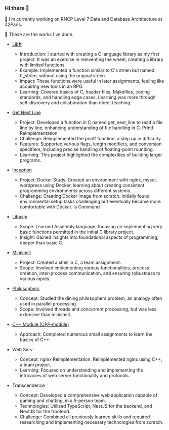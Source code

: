### Hi there 👋

🔭 I’m currently working on RNCP Level 7 Data and Database Architecture at 42Paris.

🌱 These are the works I've done.
- [Libft](https://github.com/Lala-pukuchan/libft)
  - Introduction: I started with creating a C language library as my first project. It was an exercise in reinventing the wheel, creating a library with limited functions.
  - Example: Implemented a function similar to C's strlen but named ft_strlen, without using the original strlen.
  - Impact: These functions were useful in later assignments, feeling like acquiring new tools in an RPG.
  - Learning: Covered basics of C, header files, Makefiles, coding standards, and handling edge cases. Learning was more through self-discovery and collaboration than direct teaching.
- [Get Next Line](https://github.com/Lala-pukuchan/get_next_line)
  - Project: Developed a function in C named get_next_line to read a file line by line, enhancing understanding of file handling in C. Printf Reimplementation
  - Challenge: Reimplemented the printf function, a step up in difficulty.
  - Features: Supported various flags, length modifiers, and conversion specifiers, including precise handling of floating-point rounding.
  - Learning: This project highlighted the complexities of building larger programs.
- [Inception](https://github.com/Lala-pukuchan/inception) 
  - Project: Docker Study. Created an environment with nginx, mysql, wordpress using Docker, learning about creating consistent programming environments across different systems.
  - Challenge: Creating Docker image from scratch. Initially found environmental setup tasks challenging but eventually became more comfortable with Docker.
ls Command

- [Libasm](https://github.com/Lala-pukuchan/libasm)
  - Scope: Learned Assembly language, focusing on implementing very basic functions permitted in the initial C library project.
  - Insight: Gained insights into foundational aspects of programming, deeper than basic C.

- [Minishell](https://github.com/Lala-pukuchan/minishell)
  - Project: Created a shell in C, a team assignment.
  - Scope: Involved implementing various functionalities, process creation, inter-process communication, and ensuring robustness to various inputs.

- [Philosophers](https://github.com/Lala-pukuchan/philo)
  - Concept: Studied the dining philosophers problem, an analogy often used in parallel processing.
  - Scope: Involved threads and concurrent processing, but was less extensive than minishell.

- [C++ Module (CPP-module)](https://github.com/Lala-pukuchan/cpp)
  - Approach: Completed numerous small assignments to learn the basics of C++.

- Web Serv
  - Concept: nginx Reimplementation. Reimplemented nginx using C++, a team project.
  - Learning: Focused on understanding and implementing the intricacies of web server functionality and protocols.

- Transcendence
  - Concept: Developed a comprehensive web application capable of gaming and chatting, in a 5-person team.
  - Technologies: Utilized TypeScript, NestJS for the backend, and NextJS for the frontend.
  - Challenge: Combined all previously learned skills and required researching and implementing necessary technologies from scratch.
<!--
**Lala-pukuchan/Lala-pukuchan** is a ✨ _special_ ✨ repository because its `README.md` (this file) appears on your GitHub profile.

Here are some ideas to get you started:

- 🔭 I’m currently working on ...
- 🌱 I’m currently learning ...
- 👯 I’m looking to collaborate on ...
- 🤔 I’m looking for help with ...
- 💬 Ask me about ...
- 📫 How to reach me: ...
- 😄 Pronouns: ...
- ⚡ Fun fact: ...
-->
